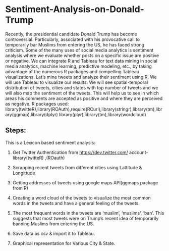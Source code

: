 # Sentiment-Analysis-on-Donald-Trump
Recently, the presidential candidate Donald Trump has become controversial. Particularly, associated with his provocative call to temporarily bar Muslims from entering the US, he has faced strong criticism.
Some of the many uses of social media analytics is sentiment analysis where we evaluate whether posts on a specific issue are positive or negative.
We can integrate R and Tableau for text data mining in social media analytics, machine learning, predictive modeling, etc., by taking advantage of the numerous R packages and compelling Tableau visualizations. 
Let’s mine tweets and analyze their sentiment using R. 
We will use Tableau to visualize our results. 
We will see spatial-temporal distribution of tweets, cities and states with top number of tweets and we will also map the sentiment of the tweets. This will help us to see in which areas his comments are accepted as positive and where they are perceived as negative. R packages used:
library(twitteR),library(ROAuth),require(RCurl),library(stringr),library(tm),library(ggmap),library(dplyr)
library(plyr),library(tm),library(wordcloud)

## Steps:
This is a Lexicon based sentiment analysis:

1. Get Twitter Authentication from https://dev.twitter.com/ account- library(twitteR) ,(ROauth)

2. Scrapping recent tweets from different cities using Lattitude & Longittude 

3. Getting addresses of tweets using google maps API(ggmaps package from R)

4. Creating a word cloud of the tweets to visualize the most common words in the tweets and have a general feeling of the tweets.

5. The most frequent words in the tweets are ‘muslim’, ‘muslims’, ‘ban’. This suggests that most tweets were on Trump’s recent idea of temporarily banning Muslims from entering the US.

6. Save data as csv & import it to Tableau.

7. Graphical representation for Various City & State.
